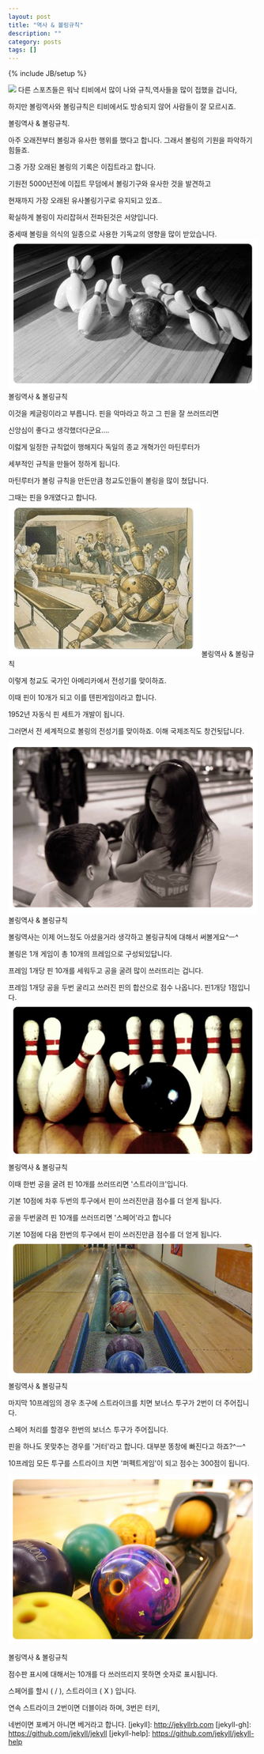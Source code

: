 ```yaml
---
layout: post
title: "역사 & 볼링규칙"
description: ""
category: posts
tags: []
---
```

{% include JB/setup %}

<img src="img/1.1.png">
다른 스포츠들은 워낙 티비에서 많이 나와 규칙,역사들을 많이 접했을 겁니다,

하지만 볼링역사와 볼링규칙은 티비에서도 방송되지 않어 사람들이 잘 모르시죠.

볼링역사 & 볼링규칙.

아주 오래전부터 볼링과 유사한 행위를 했다고 합니다. 그래서 볼링의 기원을 파악하기 힘들죠.

그중 가장 오래된 볼링의 기록은 이집트라고 합니다.


기원전 5000년전에 이집트 무덤에서 볼링기구와 유사한 것을 발견하고

현재까지 가장 오래된 유사볼링기구로 유지되고 있죠..

확실하게 볼링이 자리잡혀서 전파된것은 서양입니다.

중세때 볼링을 의식의 일종으로 사용한 기독교의 영향을 많이 받았습니다.
<img src="img/1-2.png">
볼링역사 & 볼링규칙


이것을 케글링이라고 부릅니다. 핀을 악마라고 하고 그 핀을 잘 쓰러뜨리면

신앙심이 좋다고 생각했더다군요....

 

이럻게 일정한 규칙없이 행해지다 독일의 종교 개혁가인 마틴루터가

세부적인 규칙을 만들어 정하게 됩니다.

 

마틴루터가 볼링 규칙을 만든만큼 청교도인들이 볼링을 많이 쳤답니다.

그때는 핀을 9개였다고 합니다.
<img src="img/1-3.png">
볼링역사 & 볼링규칙

 

이렇게 청교도 국가인 아메리카에서 전성기를 맞이하죠.

이때 핀이 10개가 되고 이를 텐핀게임이라고 합니다.

 

1952년 자동식 핀 세트가 개발이 됩니다.

그러면서 전 세계적으로 볼링의 전성기를 맞이하죠. 이해 국제조직도 창건됫답니다.

<img src="img/1-4.png">
볼링역사 & 볼링규칙

 

볼링역사는 이제 어느정도 아셨을거라 생각하고 볼링규칙에 대해서 써볼게요^ㅡ^

볼링은 1개 게임이 총 10개의 프레임으로 구성되있답니다.

 

프레임 1개당 핀 10개를 세워두고 공을 굴려 많이 쓰러뜨리는 겁니다.

프레임 1개당 공을 두번 굴리고 쓰러진 핀의 합산으로 점수 나옵니다. 핀1개당 1점입니다.
<img src="img/1-5.png">
볼링역사 & 볼링규칙

 

이때 한번 공을 굴려 핀 10개를 쓰러뜨리면 '스트라이크'입니다.

기본 10점에 차후 두번의 투구에서 핀이 쓰러진만큼 점수를 더 얻게 됩니다.

 

공을 두번굴려 핀 10개를 쓰러뜨리면 '스페어'라고 합니다

기본 10점에 다음 한번의 투구에서 핀이 쓰러진만큼 점수를 더 얻게 됩니다.
<img src="img/1-6.png">
볼링역사 & 볼링규칙

 

마지막 10프레임의 경우 초구에 스트라이크를 치면 보너스 투구가 2번이 더 주어집니다.

스페어 처리를 할경우 한번의 보너스 투구가 주어집니다.

 

핀을 하나도 못맞추는 경우를 '거터'라고 합니다. 대부분 똥창에 빠진다고 하죠?^ㅡ^

10프레임 모든 투구를 스트라이크 치면 '퍼펙트게임'이 되고 점수는 300점이 됩니다.

<img src="img/1-7.png">

볼링역사 & 볼링규칙

 

점수판 표시에 대해서는 10개를 다 쓰러뜨리지 못하면 숫자로 표시됩니다.

스페어를 할시 ( / ), 스트라이크 ( X ) 입니다.

 

연속 스트라이크 2번이면 더블이라 하며, 3번은 터키,

네번이면 포베거 아니면 베거라고 합니다.
[jekyll]:      http://jekyllrb.com
[jekyll-gh]:   https://github.com/jekyll/jekyll
[jekyll-help]: https://github.com/jekyll/jekyll-help
